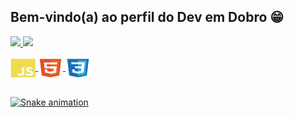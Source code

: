 ## Bem-vindo(a) ao perfil do Dev em Dobro 😁

 <div>
   <a href="https://github.com/dihsqn/dihsqn">
   <img height="180em" src="https://github-readme-stats.vercel.app/api?username=dihsqn&show_icons=true&theme=tokyonight&include_all_commits=true&count_private=true"/>
   <img height="180em" src="https://github-readme-stats.vercel.app/api/top-langs/?username=dihsqn&layout=compact&langs_count=6&theme=tokyonight"/>

</div>
<div style="display: inline_block"><br>
  <img align="center" alt="Js" height="30" width="40" src="https://raw.githubusercontent.com/devicons/devicon/master/icons/javascript/javascript-plain.svg">
  <img align="center" alt="HTML" height="30" width="40" src="https://raw.githubusercontent.com/devicons/devicon/master/icons/html5/html5-original.svg">
  <img align="center" alt="CSS" height="30" width="40" src="https://raw.githubusercontent.com/devicons/devicon/master/icons/css3/css3-original.svg">
</div>
 
 <br>
 
 
<div> 
 
 ![Snake animation](https://github.com/dihsqn/dihsqn/blob/output/github-contribution-grid-snake.svg)

</div>
